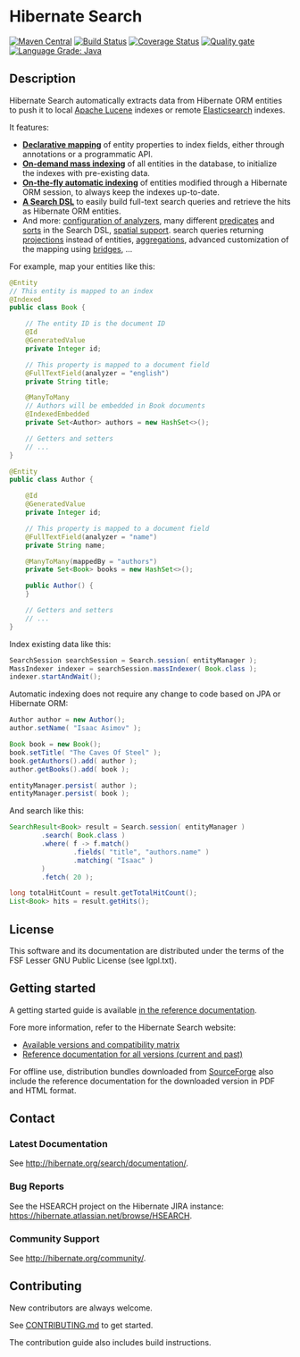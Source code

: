 # Hibernate Search

[![Maven Central](https://img.shields.io/maven-central/v/org.hibernate.search/hibernate-search-mapper-orm.svg?label=Maven%20Central&style=for-the-badge)](https://search.maven.org/search?q=g:%22org.hibernate.search%22)
[![Build Status](https://img.shields.io/jenkins/build?jobUrl=https%3A%2F%2Fci.hibernate.org%2Fjob%2Fhibernate-search%2Fjob%2Fmaster%2F&style=for-the-badge)](https://ci.hibernate.org/job/hibernate-search/job/master)
[![Coverage Status](https://img.shields.io/coveralls/github/hibernate/hibernate-search/master?logo=coveralls&style=for-the-badge)](https://coveralls.io/github/hibernate/hibernate-search?branch=master)
[![Quality gate](https://img.shields.io/sonar/alert_status/org.hibernate.search:hibernate-search-parent?logo=sonarcloud&server=https%3A%2F%2Fsonarcloud.io&style=for-the-badge)](https://sonarcloud.io/dashboard?id=org.hibernate.search%3Ahibernate-search-parent)
[![Language Grade: Java](https://img.shields.io/lgtm/grade/java/g/hibernate/hibernate-search.svg?logo=lgtm&logoWidth=18&style=for-the-badge)](https://lgtm.com/projects/g/hibernate/hibernate-search/context:java)

## Description

Hibernate Search automatically extracts data from Hibernate ORM entities to push it to
local [Apache Lucene](http://lucene.apache.org/) indexes
or remote [Elasticsearch](https://www.elastic.co/products/elasticsearch) indexes.

It features:

* [**Declarative mapping**](https://docs.jboss.org/hibernate/search/6.0/reference/en-US/html_single/#mapper-orm-mapping)
of entity properties to index fields,
either through annotations or a programmatic API.
* [**On-demand mass indexing**](https://docs.jboss.org/hibernate/search/6.0/reference/en-US/html_single/#mapper-orm-indexing-massindexer)
of all entities in the database,
to initialize the indexes with pre-existing data.
* [**On-the-fly automatic indexing**](https://docs.jboss.org/hibernate/search/6.0/reference/en-US/html_single/#mapper-orm-indexing-automatic)
of entities modified through a Hibernate ORM session,
to always keep the indexes up-to-date.
* [**A Search DSL**](https://docs.jboss.org/hibernate/search/6.0/reference/en-US/html_single/#search-dsl)
to easily build full-text search queries
and retrieve the hits as Hibernate ORM entities.
* And more: [configuration of analyzers](https://docs.jboss.org/hibernate/search/6.0/reference/en-US/html_single/#concepts-analysis),
many different [predicates](https://docs.jboss.org/hibernate/search/6.0/reference/en-US/html_single/#search-dsl-predicate)
and [sorts](https://docs.jboss.org/hibernate/search/6.0/reference/en-US/html_single/#search-dsl-sort)
in the Search DSL,
[spatial support](https://docs.jboss.org/hibernate/search/6.0/reference/en-US/html_single/#mapper-orm-geopoint).
search queries returning [projections](https://docs.jboss.org/hibernate/search/6.0/reference/en-US/html_single/#search-dsl-projection)
instead of entities,
[aggregations](https://docs.jboss.org/hibernate/search/6.0/reference/en-US/html_single/#search-dsl-aggregation),
advanced customization of the mapping using [bridges](https://docs.jboss.org/hibernate/search/6.0/reference/en-US/html_single/#mapper-orm-bridge),
...

For example, map your entities like this:

```java
@Entity
// This entity is mapped to an index
@Indexed
public class Book {

    // The entity ID is the document ID
    @Id
    @GeneratedValue
    private Integer id;

    // This property is mapped to a document field
    @FullTextField(analyzer = "english")
    private String title;

    @ManyToMany
    // Authors will be embedded in Book documents
    @IndexedEmbedded
    private Set<Author> authors = new HashSet<>();

    // Getters and setters
    // ...
}

@Entity
public class Author {

    @Id
    @GeneratedValue
    private Integer id;

    // This property is mapped to a document field
    @FullTextField(analyzer = "name")
    private String name;

    @ManyToMany(mappedBy = "authors")
    private Set<Book> books = new HashSet<>();

    public Author() {
    }

    // Getters and setters
    // ...
}
```

Index existing data like this:

```java
SearchSession searchSession = Search.session( entityManager );
MassIndexer indexer = searchSession.massIndexer( Book.class );
indexer.startAndWait();
```

Automatic indexing does not require any change to code based on JPA or Hibernate ORM:

```java
Author author = new Author();
author.setName( "Isaac Asimov" );

Book book = new Book();
book.setTitle( "The Caves Of Steel" );
book.getAuthors().add( author );
author.getBooks().add( book );

entityManager.persist( author );
entityManager.persist( book );
```

And search like this:

```java
SearchResult<Book> result = Search.session( entityManager )
        .search( Book.class )
        .where( f -> f.match()
                .fields( "title", "authors.name" )
                .matching( "Isaac" )
        )
        .fetch( 20 );

long totalHitCount = result.getTotalHitCount();
List<Book> hits = result.getHits();
```

## License

This software and its documentation are distributed under the terms of the FSF Lesser GNU Public
License (see lgpl.txt).

## Getting started

A getting started guide is available
[in the reference documentation](https://docs.jboss.org/hibernate/search/6.0/reference/en-US/html_single/#getting-started).

Fore more information, refer to the Hibernate Search website:

* [Available versions and compatibility matrix](http://hibernate.org/search/releases/)
* [Reference documentation for all versions (current and past)](http://hibernate.org/search/documentation/)

For offline use, distribution bundles downloaded from [SourceForge](https://sourceforge.net/projects/hibernate/files/hibernate-search/)
also include the reference documentation for the downloaded version in PDF and HTML format. 

## Contact

### Latest Documentation

See <http://hibernate.org/search/documentation/>.

### Bug Reports

See the HSEARCH project on the Hibernate JIRA instance: <https://hibernate.atlassian.net/browse/HSEARCH>.

### Community Support

See <http://hibernate.org/community/>.

## Contributing

New contributors are always welcome.

See [CONTRIBUTING.md](CONTRIBUTING.md) to get started.

The contribution guide also includes build instructions. 
